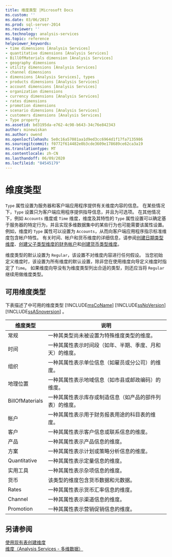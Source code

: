 ```yaml
---
title: 维度类型 |Microsoft Docs
ms.custom: ''
ms.date: 03/06/2017
ms.prod: sql-server-2014
ms.reviewer: ''
ms.technology: analysis-services
ms.topic: reference
helpviewer_keywords:
- time dimensions [Analysis Services]
- quantitative dimensions [Analysis Services]
- BillOfMaterials dimension [Analysis Services]
- geography dimensions
- utility dimensions [Analysis Services]
- channel dimensions
- dimensions [Analysis Services], types
- products dimensions [Analysis Services]
- account dimensions [Analysis Services]
- organization dimensions
- currency dimensions [Analysis Services]
- rates dimensions
- promotion dimensions
- scenario dimensions [Analysis Services]
- customers dimensions [Analysis Services]
- Type property
ms.assetid: bd3195da-e762-4c98-b643-34c76e842343
author: minewiskan
ms.author: owend
ms.openlocfilehash: 5e0c16a57081aa1d9ed3cc6964d1f17fa7135986
ms.sourcegitcommit: f0772f614482e0b3cde3609e178689ce62ca3a19
ms.translationtype: MT
ms.contentlocale: zh-CN
ms.lasthandoff: 06/09/2020
ms.locfileid: "84545179"
---
```

# <a name="dimension-types"></a>维度类型
  `Type` 属性设置为服务器和客户端应用程序提供有关维度内容的信息。 在某些情况下，`Type` 设置只为客户端应用程序提供指导信息，并且为可选项。 在其他情况下，例如 `Accounts` 维度或 `Time` 维度，维度及其特性的 `Type` 属性设置可以确定基于服务器的特定行为，并且实现多维数据集中的某些行为也可能需要该属性设置。 例如，维度的 `Type` 属性可以设置为 `Accounts`，从而向客户端应用程序指示标准维度包含帐户特性。 有关时间、帐户和货币维度的详细信息，请参阅[创建日期类型维度](../multidimensional-models/database-dimensions-create-a-date-type-dimension.md)、[创建父子类型维度的财务帐户](../multidimensional-models/database-dimensions-finance-account-of-parent-child-type.md)和[创建货币类型维度](../multidimensional-models/database-dimensions-create-a-currency-type-dimension.md)。  
  
 维度类型的默认设置为 `Regular`，该设置不对维度内容进行任何假设。 当您初始定义维度时，该设置为所有维度的默认设置，除非您在使用维度向导定义维度时指定了 `Time`。 如果维度向导没有为维度类型列出合适的类型，则还应当将 `Regular` 继续用做维度类型。  
  
## <a name="available-dimension-types"></a>可用维度类型  
 下表描述了中可用的维度类型 [!INCLUDE[msCoName](../../includes/msconame-md.md)] [!INCLUDE[ssNoVersion](../../includes/ssnoversion-md.md)] [!INCLUDE[ssASnoversion](../../includes/ssasnoversion-md.md)] 。  
  
|维度类型|说明|  
|--------------------|-----------------|  
|常规|一种其类型尚未被设置为特殊维度类型的维度。|  
|时间|一种其属性表示时间段（如年、半期、季度、月和天）的维度。|  
|组织|一种其属性表示单位信息（如雇员或分公司）的维度。|  
|地理位置|一种其属性表示地域信息（如市县或邮政编码）的维度。|  
|BillOfMaterials|一种其属性表示库存或制造信息（如产品的部件列表）的维度。|  
|帐户|一种其属性表示用于财务报表用途的科目表的维度。|  
|客户|一种其属性表示客户信息或联系信息的维度。|  
|产品|一种其属性表示产品信息的维度。|  
|方案|一种其属性表示计划或策略分析信息的维度。|  
|Quantitative|一种其属性表示定量信息的维度。|  
|实用工具|一种其属性表示杂项信息的维度。|  
|货币|该类型的维度包含货币数据和元数据。|  
|Rates|一种其属性表示货币汇率信息的维度。|  
|Channel|一种其属性表示渠道信息的维度。|  
|Promotion|一种其属性表示营销促销信息的维度。|  
  
## <a name="see-also"></a>另请参阅  
 [使用现有表创建维度](../multidimensional-models/create-a-dimension-by-using-an-existing-table.md)   
 [维度（Analysis Services - 多维数据）](dimensions-analysis-services-multidimensional-data.md)  
  
  
